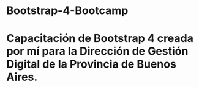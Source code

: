 # Bootstrap-4-Bootcamp
<h1> Capacitación de Bootstrap 4 creada por mí para la Dirección de Gestión Digital de la Provincia de Buenos Aires. </h1>
